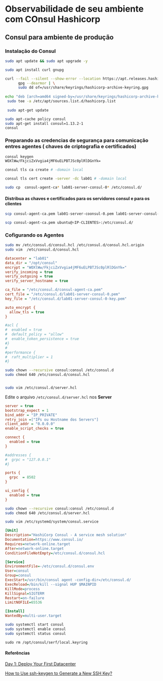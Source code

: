 # Observabilidade de seu ambiente com COnsul Hashicorp
## Consul  para ambiente de produção
### Instalação do Consul

```sh
sudo apt update && sudo apt upgrade -y
```

```sh
sudo apt install curl gnupg

curl --fail --silent --show-error --location https://apt.releases.hashicorp.com/gpg | \
      gpg --dearmor | \
      sudo dd of=/usr/share/keyrings/hashicorp-archive-keyring.gpg
      
echo "deb [arch=amd64 signed-by=/usr/share/keyrings/hashicorp-archive-keyring.gpg] https://apt.releases.hashicorp.com $(lsb_release -cs) main" | \
 sudo tee -a /etc/apt/sources.list.d/hashicorp.list
 
 sudo apt-get update
```
```sh
sudo apt-cache policy consul
sudo apt-get install consul=1.13.2-1
consul
``` 
### Preparando as credencias de segurança para comunicação entres agentes ( chaves de criptografia e certificados)

```sh
consul keygen
WOXlWw/FkjciZxVvgia4jMF6uELPBTJSc0plRlDGnYk=
```

```sh
consul tls ca create # -domain local
```

```sh
consul tls cert create -server -dc lab01 # -domain local
```

```sh
sudo cp  consul-agent-ca* lab01-server-consul-0* /etc/consul.d/
```

#### Distribua as chaves e certificados para os servidores consul e para os clientes
 
```sh
scp consul-agent-ca.pem lab01-server-coonsul-0.pem lab01-server-consul-0-key.pem ubuntu@<IP-SERVER>:/etc/consul.d/
```
```sh
scp consul-agent-ca.pem ubuntu@<IP-CLIENTES>:/etc/consul.d/
```

### Cofigurando os Agentes
 
 ```sh
sudo mv /etc/consul.d/consul.hcl /etc/consul.d/consul.hcl.origin
sudo vim  /etc/consul.d/consul.hcl
```
```ini
datacenter = "lab01"
data_dir = "/opt/consul"
encrypt = "WOXlWw/FkjciZxVvgia4jMF6uELPBTJSc0plRlDGnYk="
verify_incoming = true
verify_outgoing = true
verify_server_hostname = true

ca_file = "/etc/consul.d/consul-agent-ca.pem"
cert_file = "/etc/consul.d/lab01-server-consul-0.pem"
key_file = "/etc/consul.d/lab01-server-consul-0-key.pem"

auto_encrypt {
  allow_tls = true
}

#acl {
#  enabled = true
#  default_policy = "allow"
#  enable_token_persistence = true
#}
#
#performance {
#  raft_multiplier = 1
#}
```

```sh
sudo chown --recursive consul:consul /etc/consul.d
sudo chmod 640 /etc/consul.d/consul.hcl
```



```sh

sudo vim /etc/consul.d/server.hcl 

```
Edite o arquivo `/etc/consul.d/server.hcl` nos **Server**

```ini
server = true
bootstrap_expect = 1
bind_addr = "IP_PRIVATE"
retry_join =["IPs ou Hostname dos Servers"]
client_addr = "0.0.0.0"
enable_script_checks = true

connect {
  enabled = true
}

#addresses {
#  grpc = "127.0.0.1"
#}

ports {
  grpc  = 8502
}

ui_config {
  enabled = true
}
```
```sh
sudo chown --recursive consul:consul /etc/consul.d
sudo chmod 640 /etc/consul.d/server.hcl
``` 

```sh
sudo vim /etc/systemd/system/consul.service

```
```ini
[Unit]
Description="HashiCorp Consul - A service mesh solution"
Documentation=https://www.consul.io/
Requires=network-online.target
After=network-online.target
ConditionFileNotEmpty=/etc/consul.d/consul.hcl

[Service]
EnvironmentFile=-/etc/consul.d/consul.env
User=consul
Group=consul
ExecStart=/usr/bin/consul agent -config-dir=/etc/consul.d/
ExecReload=/bin/kill --signal HUP $MAINPID
KillMode=process
KillSignal=SIGTERM
Restart=on-failure
LimitNOFILE=65536

[Install]
WantedBy=multi-user.target
```
```sh
sudo systemctl start consul
sudo systemctl enable consul
sudo systemctl status consul
```

`sudo rm /opt/consul/serf/local.keyring`

#### Referências
[Day 1: Deploy Your First Datacenter](https://learn.hashicorp.com/collections/consul/production-deploy)

[How to Use ssh-keygen to Generate a New SSH Key?](https://www.ssh.com/academy/ssh/keygen#what-is-ssh-keygen?)
